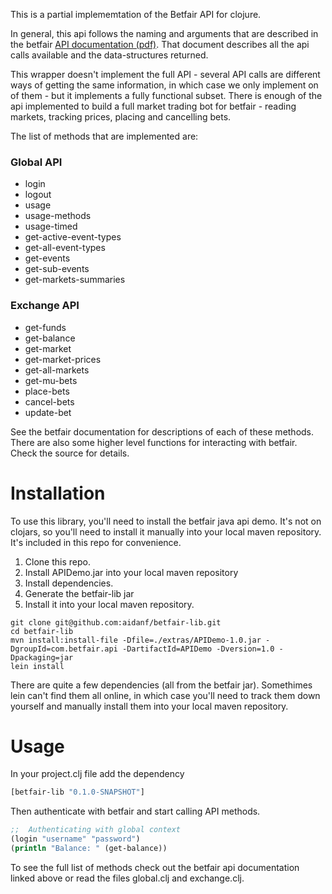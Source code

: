 This is a partial implememtation of the Betfair API for clojure.

In general, this api follows the naming and arguments that are described in the betfair [API documentation (pdf)](https://developer.betfair.com/assets/BetfairSportsExchangeAPIReferenceGuidev6.pdf). That document describes all the api calls available and the data-structures returned.

This wrapper doesn't implement the full API - several API calls are different ways of getting the same information, in which case we only implement on of them - but it implements a fully functional subset.  There is enough of the api implemented to build a full market trading bot for betfair - reading markets, tracking prices, placing and cancelling bets.

The list of methods that are implemented are:

### Global API
* login
* logout
* usage
* usage-methods
* usage-timed
* get-active-event-types
* get-all-event-types
* get-events
* get-sub-events
* get-markets-summaries

### Exchange API
* get-funds
* get-balance
* get-market
* get-market-prices
* get-all-markets
* get-mu-bets
* place-bets
* cancel-bets
* update-bet

See the betfair documentation for descriptions of each of these methods. There are also some higher level functions for interacting with betfair. Check the source for details.

# Installation
To use this library, you'll need to install the betfair java api demo. It's not on clojars, so you'll need to install it manually into your local maven repository. It's included in this repo for convenience.

1. Clone this repo.
2. Install APIDemo.jar into your local maven repository
3. Install dependencies.
4. Generate the betfair-lib jar
5. Install it into your local maven repository.

```
git clone git@github.com:aidanf/betfair-lib.git
cd betfair-lib
mvn install:install-file -Dfile=./extras/APIDemo-1.0.jar -DgroupId=com.betfair.api -DartifactId=APIDemo -Dversion=1.0 -Dpackaging=jar
lein install
```

There are quite a few dependencies (all from the betfair jar). Somethimes lein can't find them all online, in which case you'll need to track them down yourself and manually install them into your local maven repository.

# Usage

In your project.clj file add the dependency

```clojure
[betfair-lib "0.1.0-SNAPSHOT"]
```

Then authenticate with betfair and start calling API methods.

```clojure
;;  Authenticating with global context
(login "username" "password")
(println "Balance: " (get-balance))

```

To see the full list of methods check out the betfair api documentation linked above or read the files global.clj and exchange.clj.
